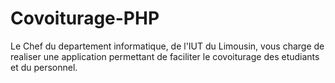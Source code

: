 # Covoiturage-PHP
Le Chef du departement informatique, de l'IUT du Limousin, vous charge de realiser une application permettant de faciliter le covoiturage des etudiants et du personnel.
